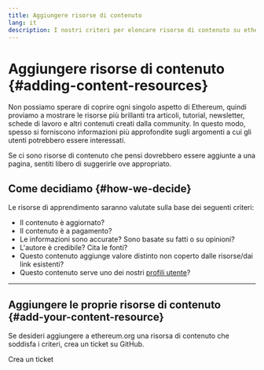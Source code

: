 ```yaml
---
title: Aggiungere risorse di contenuto
lang: it
description: I nostri criteri per elencare risorse di contenuto su ethereum.org
---
```


# Aggiungere risorse di contenuto {#adding-content-resources}

Non possiamo sperare di coprire ogni singolo aspetto di Ethereum, quindi proviamo a mostrare le risorse più brillanti tra articoli, tutorial, newsletter, schede di lavoro e altri contenuti creati dalla community. In questo modo, spesso si forniscono informazioni più approfondite sugli argomenti a cui gli utenti potrebbero essere interessati.

Se ci sono risorse di contenuto che pensi dovrebbero essere aggiunte a una pagina, sentiti libero di suggerirle ove appropriato.

## Come decidiamo {#how-we-decide}

Le risorse di apprendimento saranno valutate sulla base dei seguenti criteri:

- Il contenuto è aggiornato?
- Il contenuto è a pagamento?
- Le informazioni sono accurate? Sono basate su fatti o su opinioni?
- L'autore è credibile? Cita le fonti?
- Questo contenuto aggiunge valore distinto non coperto dalle risorse/dai link esistenti?
- Questo contenuto serve uno dei nostri [profili utente](https://www.notion.so/efdn/Ethereum-org-User-Persona-Memo-b44dc1e89152457a87ba872b0dfa366c)?

---

## Aggiungere le proprie risorse di contenuto {#add-your-content-resource}

Se desideri aggiungere a ethereum.org una risorsa di contenuto che soddisfa i criteri, crea un ticket su GitHub.

<ButtonLink to="https://github.com/ethereum/ethereum-org-website/issues/new?assignees=&labels=Type%3A+Feature&template=feature_request.yaml&title=">
  Crea un ticket
</ButtonLink>
